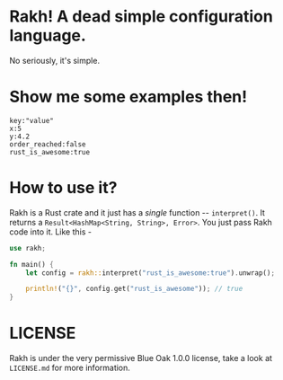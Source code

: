 # Rakh! A dead simple configuration language.
No seriously, it's simple. 

# Show me some examples then!
```
key:"value"
x:5
y:4.2
order_reached:false
rust_is_awesome:true
```

# How to use it?
Rakh is a Rust crate and it just has a *single* function -- `interpret()`. It returns a `Result<HashMap<String, String>, Error>`. You just pass Rakh code into it. Like this -
```rs
use rakh;

fn main() {
	let config = rakh::interpret("rust_is_awesome:true").unwrap();

	println!("{}", config.get("rust_is_awesome")); // true
}
```

# LICENSE
Rakh is under the very permissive Blue Oak 1.0.0 license, take a look at `LICENSE.md` for more information.

